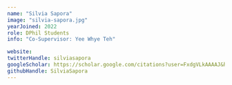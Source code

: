 ```yaml
---
name: "Silvia Sapora"
image: "silvia-sapora.jpg"
yearJoined: 2022
role: DPhil Students
info: "Co-Supervisor: Yee Whye Teh"

website:
twitterHandle: silviasapora
googleScholar: https://scholar.google.com/citations?user=FxdgVLkAAAAJ&hl=it
githubHandle: SilviaSapora
---
```

